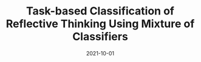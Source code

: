 ---
title: "Task-based Classification of Reflective Thinking Using Mixture of Classifiers"
collection: publications
permalink: /publication/2021-taskBased
date: 2021-10-01
venue: 'Affective Computing and Intelligent Interaction(ACII)'
paperurl: '/files/pdf/research/Task-based.pdf'
link: 'https://ieeexplore.ieee.org/document/9666442'
citation: 'S. Aathreya, L. Jivnani, S. Srivastava, S. Hinduja and S. Canavan, "Task-based Classification of Reflective Thinking Using Mixture of Classifiers," 2021 <i>9th International Conference on Affective Computing and Intelligent Interaction Workshops and Demos (ACIIW)</i>, 2021, pp. 1-8, doi: 10.1109/ACIIW52867.2021.9666442.'
---